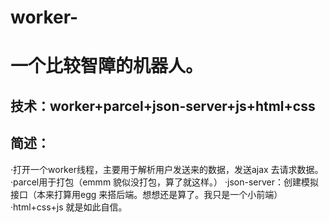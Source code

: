   # worker-

  # 一个比较智障的机器人。                      
  ## 技术：worker+parcel+json-server+js+html+css 
  ## 简述：
  ·打开一个worker线程，主要用于解析用户发送来的数据，发送ajax 去请求数据。
  ·parcel用于打包（emmm 貌似没打包，算了就这样。）
  ·json-server：创建模拟接口（本来打算用egg 来搭后端。想想还是算了。我只是一个小前端）
  ·html+css+js 就是如此自信。
